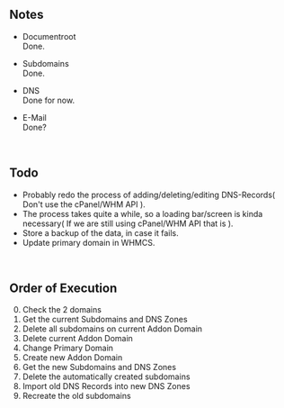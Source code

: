 ## Notes

- Documentroot\
Done.

- Subdomains\
Done.

- DNS\
Done for now.

- E-Mail\
Done?

&nbsp;
&nbsp;

## Todo

- Probably redo the process of adding/deleting/editing DNS-Records( Don't use the cPanel/WHM API ).
- The process takes quite a while, so a loading bar/screen is kinda necessary( If we are still using cPanel/WHM API that is ).
- Store a backup of the data, in case it fails.
- Update primary domain in WHMCS.

&nbsp;
&nbsp;

## Order of Execution

0. Check the 2 domains
1. Get the current Subdomains and DNS Zones
2. Delete all subdomains on current Addon Domain
3. Delete current Addon Domain
4. Change Primary Domain
5. Create new Addon Domain
6. Get the new Subdomains and DNS Zones
7. Delete the automatically created subdomains
8. Import old DNS Records into new DNS Zones
9. Recreate the old subdomains